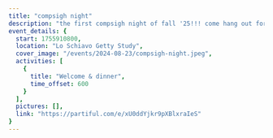```yaml
---
title: "compsigh night"
description: "the first compsigh night of fall '25!!! come hang out for friends, food, and a good time 💛🌻🌟🌙🌼🐥⚠️🍯"
event_details: {
  start: 1755910800,
  location: "Lo Schiavo Getty Study",
  cover_image: "/events/2024-08-23/compsigh-night.jpeg",
  activities: [
    {
      title: "Welcome & dinner",
      time_offset: 600
    }
  ],
  pictures: [],
  link: "https://partiful.com/e/xU0ddYjkr9pXBlxraIeS"
}
---
```

